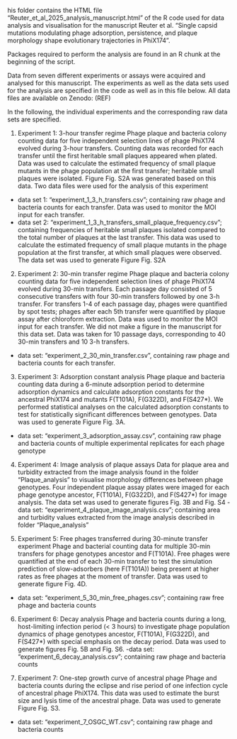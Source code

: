 his folder contains the HTML file “Reuter_et_al_2025_analysis_manuscript.html” of the R code used for data analysis and visualisation for the manuscript Reuter et al. “Single capsid mutations modulating phage adsorption, persistence, and plaque morphology shape evolutionary trajectories in PhiX174”.

Packages required to perform the analysis are found in an R chunk at the beginning of the script.

Data from seven different experiments or assays were acquired and analysed for this manuscript. The experiments as well as the data sets used for the analysis are specified in the code as well as in this file below. 
All data files are available on Zenodo: (REF)

In the following, the individual experiments and the corresponding raw data sets are specified.

1) Experiment 1: 3-hour transfer regime
Phage plaque and bacteria colony counting data for five independent selection lines of phage PhiX174 evolved during 3-hour transfers. Counting data was recorded for each transfer until the first heritable small plaques appeared when plated. Data was used to calculate the estimated frequency of small plaque mutants in the phage population at the first transfer; heritable small plaques were isolated. Figure Fig. S2A was generated based on this data. 
Two data files were used for the analysis of this experiment
- data set 1: “experiment_1_3_h_transfers.csv”; containing raw phage and bacteria counts for each transfer. Data was used to monitor the MOI input for each transfer. 
- data set 2: “experiment_1_3_h_transfers_small_plaque_frequency.csv”; containing frequencies of heritable small plaques isolated compared to the total number of plaques at the last transfer. This data was used to calculate the estimated frequency of small plaque mutants in the phage population at the first transfer, at which small plaques were observed. The data set was used to generate Figure Fig. S2A


2) Experiment 2: 30-min transfer regime
Phage plaque and bacteria colony counting data for five independent selection lines of phage PhiX174 evolved during 30-min transfers. Each passage day consisted of 5 consecutive transfers with four 30-min transfers followed by one 3-h transfer. For transfers 1-4 of each passage day, phages were quantified by spot tests; phages after each 5th transfer were quantified by plaque assay after chloroform extraction. Data was used to monitor the MOI input for each transfer. We did not make a figure in the manuscript for this data set. Data was taken for 10 passage days, corresponding to 40 30-min transfers and 10 3-h transfers.
- data set: “experiment_2_30_min_transfer.csv”, containing raw phage and bacteria counts for each transfer. 

3) Experiment 3: Adsorption constant analysis
Phage plaque and bacteria counting data during a 6-minute adsorption period to determine adsorption dynamics and calculate adsorption constants for the ancestral PhiX174 and mutants F(T101A), F(G322D), and F(S427*). We performed statistical analyses on the calculated adsorption constants to test for statistically significant differences between genotypes. Data was used to generate Figure Fig. 3A.
- data set: “experiment_3_adsorption_assay.csv”, containing raw phage and bacteria counts of multiple experimental replicates for each phage genotype

4) Experiment 4: Image analysis of plaque assays
Data for plaque area and turbidity extracted from the image analysis found in the folder “Plaque_analysis” to visualise morphology differences between phage genotypes. Four independent plaque assay plates were imaged for each phage genotype ancestor, F(T101A), F(G322D), and F(S427*) for image analysis. The data set was used to generate figures Fig. 3B and Fig. S4
-data set: “experiment_4_plaque_image_analysis.csv”; containing area and turbidity values extracted from the image analysis described in folder “Plaque_analysis”

5) Experiment 5: Free phages transferred during 30-minute transfer experiment 
Phage and bacterial counting data for multiple 30-min transfers for phage genotypes ancestor and F(T101A). Free phages were quantified at the end of each 30-min transfer to test the simulation prediction of slow-adsorbers (here F(T101A)) being present at higher rates as free phages at the moment of transfer. Data was used to generate figure Fig. 4D.
- data set: “experiment_5_30_min_free_phages.csv”; containing raw free phage and bacteria counts

6) Experiment 6: Decay analysis
Phage and bacteria counts during a long, host-limiting infection period (< 3 hours) to investigate phage population dynamics of phage genotypes ancestor, F(T101A), F(G322D), and F(S427*) with special emphasis on the decay period. Data was used to generate figures Fig. 5B and Fig. S6.
-data set: “experiment_6_decay_analysis.csv”; containing raw phage and bacteria counts

7) Experiment 7: One-step growth curve of ancestral phage
Phage and bacteria counts during the eclipse and rise period of one infection cycle of ancestral phage PhiX174. This data was used to estimate the burst size and lysis time of the ancestral phage. Data was used to generate Figure Fig. S3.
- data set: “experiment_7_OSGC_WT.csv”; containing raw phage and bacteria counts
